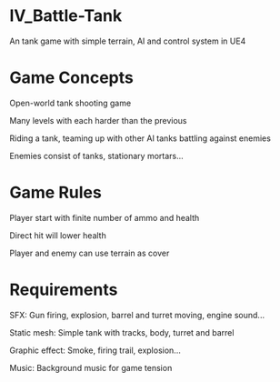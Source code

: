 # IV_Battle-Tank
An tank game with simple terrain, AI and control system in UE4

# Game Concepts
Open-world tank shooting game

Many levels with each harder than the previous

Riding a tank, teaming up with other AI tanks battling against enemies

Enemies consist of tanks, stationary mortars...

# Game Rules
Player start with finite number of ammo and health

Direct hit will lower health

Player and enemy can use terrain as cover

# Requirements
SFX: Gun firing, explosion, barrel and turret moving, engine sound...

Static mesh: Simple tank with tracks, body, turret and barrel

Graphic effect: Smoke, firing trail, explosion...

Music: Background music for game tension
